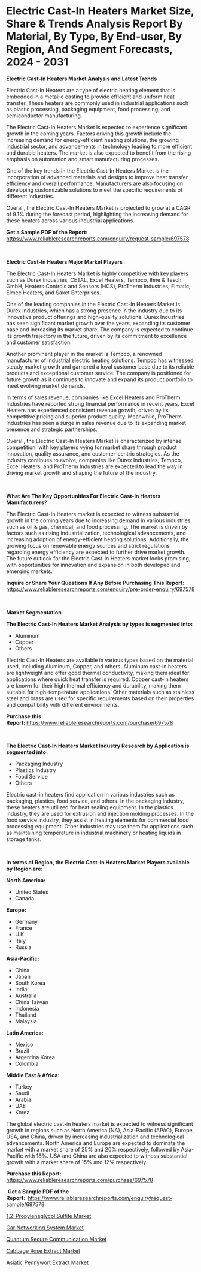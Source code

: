 <p><h1>Electric Cast-In Heaters Market Size, Share & Trends Analysis Report By Material, By Type, By End-user, By Region, And Segment Forecasts, 2024 - 2031</h1></p><p><strong>Electric Cast-In Heaters Market Analysis and Latest Trends</strong></p>
<p><p>Electric Cast-In Heaters are a type of electric heating element that is embedded in a metallic casting to provide efficient and uniform heat transfer. These heaters are commonly used in industrial applications such as plastic processing, packaging equipment, food processing, and semiconductor manufacturing.</p><p>The Electric Cast-In Heaters Market is expected to experience significant growth in the coming years. Factors driving this growth include the increasing demand for energy-efficient heating solutions, the growing industrial sector, and advancements in technology leading to more efficient and durable heaters. The market is also expected to benefit from the rising emphasis on automation and smart manufacturing processes.</p><p>One of the key trends in the Electric Cast-In Heaters Market is the incorporation of advanced materials and designs to improve heat transfer efficiency and overall performance. Manufacturers are also focusing on developing customizable solutions to meet the specific requirements of different industries.</p><p>Overall, the Electric Cast-In Heaters Market is projected to grow at a CAGR of 9.1% during the forecast period, highlighting the increasing demand for these heaters across various industrial applications.</p></p>
<p><strong>Get a Sample PDF of the Report:&nbsp;</strong> <a href="https://www.reliableresearchreports.com/enquiry/request-sample/697578">https://www.reliableresearchreports.com/enquiry/request-sample/697578</a></p>
<p>&nbsp;</p>
<p><strong>Electric Cast-In Heaters Major Market Players</strong></p>
<p><p>The Electric Cast-In Heaters Market is highly competitive with key players such as Durex Industries, CETAL, Excel Heaters, Tempco, Ihne & Tesch GmbH, Heaters Controls and Sensors (HCS), ProTherm Industries, Elmatic, Elmec Heaters, and Saket Enterprises.</p><p>One of the leading companies in the Electric Cast-In Heaters Market is Durex Industries, which has a strong presence in the industry due to its innovative product offerings and high-quality solutions. Durex Industries has seen significant market growth over the years, expanding its customer base and increasing its market share. The company is expected to continue its growth trajectory in the future, driven by its commitment to excellence and customer satisfaction.</p><p>Another prominent player in the market is Tempco, a renowned manufacturer of industrial electric heating solutions. Tempco has witnessed steady market growth and garnered a loyal customer base due to its reliable products and exceptional customer service. The company is positioned for future growth as it continues to innovate and expand its product portfolio to meet evolving market demands.</p><p>In terms of sales revenue, companies like Excel Heaters and ProTherm Industries have reported strong financial performance in recent years. Excel Heaters has experienced consistent revenue growth, driven by its competitive pricing and superior product quality. Meanwhile, ProTherm Industries has seen a surge in sales revenue due to its expanding market presence and strategic partnerships.</p><p>Overall, the Electric Cast-In Heaters Market is characterized by intense competition, with key players vying for market share through product innovation, quality assurance, and customer-centric strategies. As the industry continues to evolve, companies like Durex Industries, Tempco, Excel Heaters, and ProTherm Industries are expected to lead the way in driving market growth and shaping the future of the industry.</p></p>
<p>&nbsp;</p>
<p><strong>What Are The Key Opportunities For Electric Cast-In Heaters Manufacturers?</strong></p>
<p><p>The Electric Cast-In Heaters market is expected to witness substantial growth in the coming years due to increasing demand in various industries such as oil & gas, chemical, and food processing. The market is driven by factors such as rising industrialization, technological advancements, and increasing adoption of energy-efficient heating solutions. Additionally, the growing focus on renewable energy sources and strict regulations regarding energy efficiency are expected to further drive market growth. The future outlook for the Electric Cast-In Heaters market looks promising, with opportunities for innovation and expansion in both developed and emerging markets.</p></p>
<p><strong>Inquire or Share Your Questions If Any Before Purchasing This Report:</strong> <a href="https://www.reliableresearchreports.com/enquiry/pre-order-enquiry/697578">https://www.reliableresearchreports.com/enquiry/pre-order-enquiry/697578</a></p>
<p>&nbsp;</p>
<p><strong>Market Segmentation</strong></p>
<p><strong>The Electric Cast-In Heaters Market Analysis by types is segmented into:</strong></p>
<p><ul><li>Aluminum</li><li>Copper</li><li>Others</li></ul></p>
<p><p>Electric Cast-In Heaters are available in various types based on the material used, including Aluminum, Copper, and others. Aluminum cast-in heaters are lightweight and offer good thermal conductivity, making them ideal for applications where quick heat transfer is required. Copper cast-in heaters are known for their high thermal efficiency and durability, making them suitable for high-temperature applications. Other materials such as stainless steel and brass are used for specific requirements based on their properties and compatibility with different environments.</p></p>
<p><strong>Purchase this Report:&nbsp;</strong><a href="https://www.reliableresearchreports.com/purchase/697578">https://www.reliableresearchreports.com/purchase/697578</a></p>
<p>&nbsp;</p>
<p><strong>The Electric Cast-In Heaters Market Industry Research by Application is segmented into:</strong></p>
<p><ul><li>Packaging Industry</li><li>Plastics Industry</li><li>Food Service</li><li>Others</li></ul></p>
<p><p>Electric cast-in heaters find application in various industries such as packaging, plastics, food service, and others. In the packaging industry, these heaters are utilized for heat sealing equipment. In the plastics industry, they are used for extrusion and injection molding processes. In the food service industry, they assist in heating elements for commercial food processing equipment. Other industries may use them for applications such as maintaining temperature in industrial machinery or heating liquids in storage tanks.</p></p>
<p>&nbsp;</p>
<p><strong>In terms of Region, the Electric Cast-In Heaters Market Players available by Region are:</strong></p>
<p>
    <p> <strong> North America: </strong>
        <ul>
            <li>United States</li>
            <li>Canada</li>
        </ul>
        </p> 
    <p> <strong> Europe: </strong>
        <ul>
            <li>Germany</li>
            <li>France</li>
            <li>U.K.</li>
            <li>Italy</li>
            <li>Russia</li>
        </ul>
        </p> 
    <p> <strong> Asia-Pacific: </strong>
        <ul>
            <li>China</li>
            <li>Japan</li>
            <li>South Korea</li>
            <li>India</li>
            <li>Australia</li>
            <li>China Taiwan</li>
            <li>Indonesia</li>
            <li>Thailand</li>
            <li>Malaysia</li>
        </ul>
        </p> 
    <p> <strong> Latin America: </strong>
        <ul>
            <li>Mexico</li>
            <li>Brazil</li>
            <li>Argentina Korea</li>
            <li>Colombia</li>
        </ul>
        </p> 
    <p> <strong> Middle East & Africa: </strong>
        <ul>
            <li>Turkey</li>
            <li>Saudi</li>
            <li>Arabia</li>
            <li>UAE</li>
            <li>Korea</li>
        </ul>
    </p>
    </p>
<p><p>The global electric cast-in heaters market is expected to witness significant growth in regions such as North America (NA), Asia-Pacific (APAC), Europe, USA, and China, driven by increasing industrialization and technological advancements. North America and Europe are expected to dominate the market with a market share of 25% and 20% respectively, followed by Asia-Pacific with 18%. USA and China are also expected to witness substantial growth with a market share of 15% and 12% respectively.</p></p>
<p><strong>Purchase this Report: </strong><a href="https://www.reliableresearchreports.com/purchase/697578">https://www.reliableresearchreports.com/purchase/697578</a></p>
<p>&nbsp;<strong>Get a Sample PDF of the Report:&nbsp;&nbsp;</strong><a href="https://www.reliableresearchreports.com/enquiry/request-sample/697578">https://www.reliableresearchreports.com/enquiry/request-sample/697578</a></p>
<p><strong></strong></p>
<p><p><a href="https://github.com/cecuraprangm/Market-Research-Report-List-1/blob/main/12-propyleneglycol-sulfite-market.md">1,2-Propyleneglycol Sulfite Market</a></p><p><a href="https://medium.com/p/d285133fd986/edit">Car Networking System Market</a></p><p><a href="https://medium.com/p/78c77202c5e4/edit">Quantum Secure Communication Market</a></p><p><a href="https://issuu.com/reportprime-2/docs/cabbage-rose-extract-market-size-2030.pptx">Cabbage Rose Extract Market</a></p><p><a href="https://issuu.com/reportprime-2/docs/asiatic-pennywort-extract-market-size-2030.pptx">Asiatic Pennywort Extract Market</a></p></p>